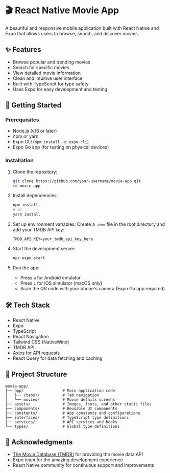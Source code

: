 # 🎬 React Native Movie App

A beautiful and responsive mobile application built with React Native and Expo that allows users to browse, search, and discover movies.

## ✨ Features

- Browse popular and trending movies
- Search for specific movies
- View detailed movie information
- Clean and intuitive user interface
- Built with TypeScript for type safety
- Uses Expo for easy development and testing

## 🚀 Getting Started

### Prerequisites

- Node.js (v16 or later)
- npm or yarn
- Expo CLI (`npm install -g expo-cli`)
- Expo Go app (for testing on physical devices)

### Installation

1. Clone the repository:
   ```bash
   git clone https://github.com/your-username/movie-app.git
   cd movie-app
   ```

2. Install dependencies:
   ```bash
   npm install
   # or
   yarn install
   ```

3. Set up environment variables:
   Create a `.env` file in the root directory and add your TMDB API key:
   ```
   TMDB_API_KEY=your_tmdb_api_key_here
   ```

4. Start the development server:
   ```bash
   npx expo start
   ```

5. Run the app:
   - Press `a` for Android emulator
   - Press `i` for iOS simulator (macOS only)
   - Scan the QR code with your phone's camera (Expo Go app required)

## 🛠️ Tech Stack

- React Native
- Expo
- TypeScript
- React Navigation
- Tailwind CSS (NativeWind)
- TMDB API
- Axios for API requests
- React Query for data fetching and caching

## 📁 Project Structure

```
movie-app/
├── app/                 # Main application code
│   ├── (tabs)/          # Tab navigation
│   └── movies/          # Movie details screens
├── assets/              # Images, fonts, and other static files
├── components/          # Reusable UI components
├── constants/           # App constants and configurations
├── interfaces/          # TypeScript type definitions
├── services/            # API services and hooks
└── types/               # Global type definitions
```

## 🙏 Acknowledgments

- [The Movie Database (TMDB)](https://www.themoviedb.org/) for providing the movie data API
- Expo team for the amazing development experience
- React Native community for continuous support and improvements
